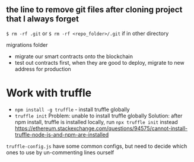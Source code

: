 ## the line to remove git files after cloning project that I always forget
`$ rm -rf .git` or `$ rm -rf <repo_folder>/.git` if in other directory

migrations folder
- migrate our smart contracts onto the blockchain
- test out contracts first, when they are good to deploy, migrate to new address for production

# Work with truffle
- `npm install -g truffle` - install truffle globally
- `truffle init` 
Problem: unable to install truffle globally
Solution: after npm install, truffle is installed locally, run `npx truffle init` instead
https://ethereum.stackexchange.com/questions/94575/cannot-install-truffle-node-js-and-npm-are-installed

`truffle-config.js` have some common configs, but need to decide which ones to use by un-commenting lines ourself

